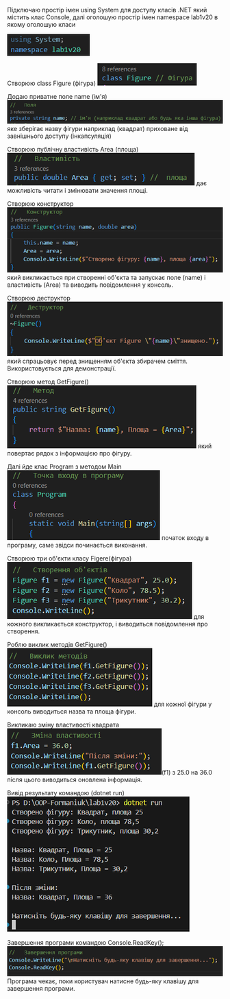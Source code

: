 Підключаю простір імен using System для доступу класів .NET який містить клас Console, далі оголошую простір імен namespace lab1v20 в якому оголошую класи

 ![](media\image1.png)


Створюю class Figure (фігура) ![](media\image2.png) 

Додаю приватне поле name (ім'я) ![](media\image3.png) яке зберігає назву фігури наприклад (квадрат) приховане від завнішнього доступу (інкапсуляція)

Створюю публічну властивість Area (площа) ![](media\image4.png) дає можливість читати і змінювати значення площі.

Створюю конструктор ![](media\image5.png) який викликається при створенні об'єкта та запускає поле (name) і властивість (Area) та виводить повідомлення у консоль.

Створюю деструктор ![](media\image6.png) який спрацьовує перед знищенням об'єкта збирачем сміття.
Використовується для демонстрації.

Створюю метод GetFigure() ![](media\image7.png) який повертає рядок з інформацією про фігуру.

Далі йде клас Program з методом Main ![](media\image8.png) початок входу в програму, саме звідси починається виконання.

Створюю три об'єкти класу Figere(фігура) ![](media\image9.png) для кожного викликається конструктор, і виводиться повідомлення про створення.

Роблю виклик методів GetFigure() ![](media\image10.png) для кожної фігури у консоль виводиться назва та площа фігури.

Викликаю зміну властивості квадрата ![](media\image11.png)(f1) з 25.0 на 36.0 після цього виводиться оновлена інформація.

Вивід результату командою (dotnet run) ![](media\image.png)

Завершення програми командою Console.ReadKey();
 ![](media\image12.png) 
  Програма чекає, поки користувач натисне будь-яку клавішу для завершення програми.
  